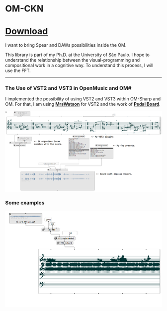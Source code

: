 # OM-CKN

# [Download](https://bit.ly/3eqkPBK)

I want to bring Spear and DAWs possibilities inside the OM.

This library is part of my Ph.D. at the University of São Paulo. I hope to understand the relationship between the visual-programming and compositional work in a cognitive way. To understand this process, I will use the FFT.

____________________________________________


### The Use of VST2 and VST3 in OpenMusic and OM#

I implemented the possibility of using VST2 and VST3 within OM-Sharp and OM. For that, I am using **[MrsWatson](https://github.com/teragonaudio/MrsWatson)** for VST2 and the work of **[Pedal Board](https://github.com/teragonaudio/MrsWatson)**. 

![VST2 use](https://github.com/charlesneimog/OM-CKN/blob/master/Wiki/VST2%20examples.png)

### Some examples

![FFT working](https://github.com/charlesneimog/OM-CKN/blob/master/Wiki/FFT%20working.png)
